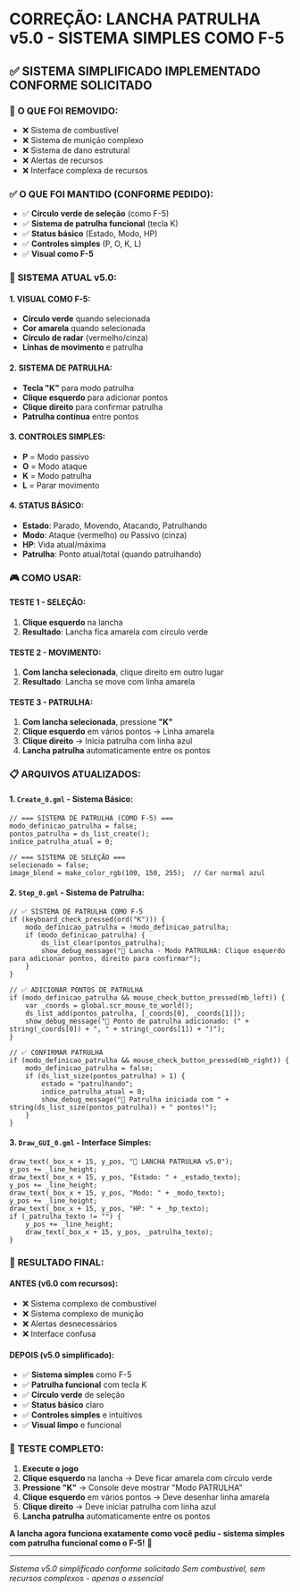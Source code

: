 # CORREÇÃO: LANCHA PATRULHA v5.0 - SISTEMA SIMPLES COMO F-5

## ✅ **SISTEMA SIMPLIFICADO IMPLEMENTADO CONFORME SOLICITADO**

### 🎯 **O QUE FOI REMOVIDO:**
- ❌ Sistema de combustível
- ❌ Sistema de munição complexo
- ❌ Sistema de dano estrutural
- ❌ Alertas de recursos
- ❌ Interface complexa de recursos

### ✅ **O QUE FOI MANTIDO (CONFORME PEDIDO):**
- ✅ **Círculo verde de seleção** (como F-5)
- ✅ **Sistema de patrulha funcional** (tecla K)
- ✅ **Status básico** (Estado, Modo, HP)
- ✅ **Controles simples** (P, O, K, L)
- ✅ **Visual como F-5**

### 🚀 **SISTEMA ATUAL v5.0:**

#### **1. VISUAL COMO F-5:**
- **Círculo verde** quando selecionada
- **Cor amarela** quando selecionada
- **Círculo de radar** (vermelho/cinza)
- **Linhas de movimento** e patrulha

#### **2. SISTEMA DE PATRULHA:**
- **Tecla "K"** para modo patrulha
- **Clique esquerdo** para adicionar pontos
- **Clique direito** para confirmar patrulha
- **Patrulha contínua** entre pontos

#### **3. CONTROLES SIMPLES:**
- **P** = Modo passivo
- **O** = Modo ataque
- **K** = Modo patrulha
- **L** = Parar movimento

#### **4. STATUS BÁSICO:**
- **Estado**: Parado, Movendo, Atacando, Patrulhando
- **Modo**: Ataque (vermelho) ou Passivo (cinza)
- **HP**: Vida atual/máxima
- **Patrulha**: Ponto atual/total (quando patrulhando)

### 🎮 **COMO USAR:**

#### **TESTE 1 - SELEÇÃO:**
1. **Clique esquerdo** na lancha
2. **Resultado**: Lancha fica amarela com círculo verde

#### **TESTE 2 - MOVIMENTO:**
1. **Com lancha selecionada**, clique direito em outro lugar
2. **Resultado**: Lancha se move com linha amarela

#### **TESTE 3 - PATRULHA:**
1. **Com lancha selecionada**, pressione **"K"**
2. **Clique esquerdo** em vários pontos → Linha amarela
3. **Clique direito** → Inicia patrulha com linha azul
4. **Lancha patrulha** automaticamente entre os pontos

### 📋 **ARQUIVOS ATUALIZADOS:**

#### **1. `Create_0.gml` - Sistema Básico:**
```gml
// === SISTEMA DE PATRULHA (COMO F-5) ===
modo_definicao_patrulha = false;
pontos_patrulha = ds_list_create();
indice_patrulha_atual = 0;

// === SISTEMA DE SELEÇÃO ===
selecionado = false;
image_blend = make_color_rgb(100, 150, 255);  // Cor normal azul
```

#### **2. `Step_0.gml` - Sistema de Patrulha:**
```gml
// ✅ SISTEMA DE PATRULHA COMO F-5
if (keyboard_check_pressed(ord("K"))) {
    modo_definicao_patrulha = !modo_definicao_patrulha;
    if (modo_definicao_patrulha) {
        ds_list_clear(pontos_patrulha);
        show_debug_message("🎯 Lancha - Modo PATRULHA: Clique esquerdo para adicionar pontos, direito para confirmar");
    }
}

// ✅ ADICIONAR PONTOS DE PATRULHA
if (modo_definicao_patrulha && mouse_check_button_pressed(mb_left)) {
    var _coords = global.scr_mouse_to_world();
    ds_list_add(pontos_patrulha, [_coords[0], _coords[1]]);
    show_debug_message("📍 Ponto de patrulha adicionado: (" + string(_coords[0]) + ", " + string(_coords[1]) + ")");
}

// ✅ CONFIRMAR PATRULHA
if (modo_definicao_patrulha && mouse_check_button_pressed(mb_right)) {
    modo_definicao_patrulha = false;
    if (ds_list_size(pontos_patrulha) > 1) {
        estado = "patrulhando";
        indice_patrulha_atual = 0;
        show_debug_message("🔄 Patrulha iniciada com " + string(ds_list_size(pontos_patrulha)) + " pontos!");
    }
}
```

#### **3. `Draw_GUI_0.gml` - Interface Simples:**
```gml
draw_text(_box_x + 15, y_pos, "🚢 LANCHA PATRULHA v5.0");
y_pos += _line_height;
draw_text(_box_x + 15, y_pos, "Estado: " + _estado_texto);
y_pos += _line_height;
draw_text(_box_x + 15, y_pos, "Modo: " + _modo_texto);
y_pos += _line_height;
draw_text(_box_x + 15, y_pos, "HP: " + _hp_texto);
if (_patrulha_texto != "") {
    y_pos += _line_height;
    draw_text(_box_x + 15, y_pos, _patrulha_texto);
}
```

### 🎯 **RESULTADO FINAL:**

#### **ANTES (v6.0 com recursos):**
- ❌ Sistema complexo de combustível
- ❌ Sistema complexo de munição
- ❌ Alertas desnecessários
- ❌ Interface confusa

#### **DEPOIS (v5.0 simplificado):**
- ✅ **Sistema simples** como F-5
- ✅ **Patrulha funcional** com tecla K
- ✅ **Círculo verde** de seleção
- ✅ **Status básico** claro
- ✅ **Controles simples** e intuitivos
- ✅ **Visual limpo** e funcional

### 🧪 **TESTE COMPLETO:**

1. **Execute o jogo**
2. **Clique esquerdo** na lancha → Deve ficar amarela com círculo verde
3. **Pressione "K"** → Console deve mostrar "Modo PATRULHA"
4. **Clique esquerdo** em vários pontos → Deve desenhar linha amarela
5. **Clique direito** → Deve iniciar patrulha com linha azul
6. **Lancha patrulha** automaticamente entre os pontos

**A lancha agora funciona exatamente como você pediu - sistema simples com patrulha funcional como o F-5!** 🎉

---
*Sistema v5.0 simplificado conforme solicitado*
*Sem combustível, sem recursos complexos - apenas o essencial*
